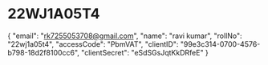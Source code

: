 # 22WJ1A05T4

{
"email": "rk7255053708@gmail.com",
"name": "ravi kumar",
"rollNo": "22wj1a05t4",
"accessCode": "PbmVAT",
"clientID": "99e3c314-0700-4576-b798-18d2f8100cc6",
"clientSecret": "eSdSGsJqtKkDRfeE"
}
